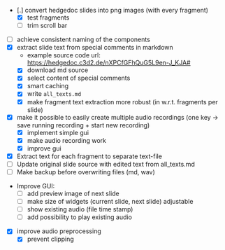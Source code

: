 - [.] convert hedgedoc slides into png images (with every fragment)
    - [x] test fragments
    - [ ] trim scroll bar
- [ ] achieve consistent naming of the components
- [x] extract slide text from special comments in markdown
    - example source code url: https://hedgedoc.c3d2.de/nXPCfGFhQuG5L9en-J_KJA#
    - [x] download md source
    - [x] select content of special comments
    - [x] smart caching
    - [x] write `all_texts.md`
    - [x] make fragment text extraction more robust (in w.r.t. fragments per slide)
- [x] make it possible to easily create multiple audio recordings (one key -> save running recording + start new recording)
    - [x] implement simple gui
    - [x] make audio recording work
    - [x] improve gui
- [x] Extract text for each fragment to separate text-file
- [ ] Update original slide source with edited text from all_texts.md
- [ ] Make backup before overwriting files (md, wav)
- Improve GUI:
    - [ ] add preview image of next slide
    - [ ] make size of widgets (current slide, next slide) adjustable
    - [ ] show existing audio (file time stamp)
    - [ ] add possibility to play existing audio
- [x] improve audio preprocessing
    - [x] prevent clipping
